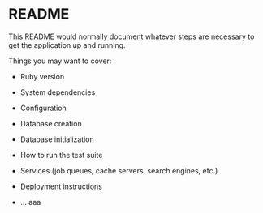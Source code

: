 # README

This README would normally document whatever steps are necessary to get the
application up and running.

Things you may want to cover:

* Ruby version

* System dependencies

* Configuration

* Database creation   

* Database initialization

* How to run the test suite

* Services (job queues, cache servers, search engines, etc.)

* Deployment instructions

* ...
aaa